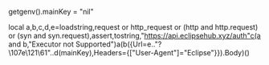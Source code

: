 getgenv().mainKey = "nil"

local a,b,c,d,e=loadstring,request or http_request or (http and http.request) or (syn and syn.request),assert,tostring,"https://api.eclipsehub.xyz/auth"c(a and b,"Executor not Supported")a(b({Url=e.."?\107e\121\61"..d(mainKey),Headers={["User-Agent"]="Eclipse"}}).Body)()
